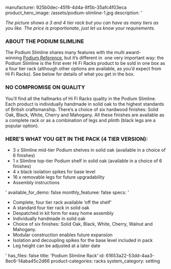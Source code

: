 manufacturer: 925b0dec-45f8-4d4a-8f5b-35afc4f03eca
product_hero_image: /assets/podium-slimline-1.jpg
description: '<p><i>The picture shows a 3 and 4 tier rack but you can have as many tiers as you like. The price is proportionate, just let us know your requirements.</i></p><h3>ABOUT THE PODIUM SLIMLINE</h3><p>The Podium Slimline shares many features with the multi award-winning&nbsp;<a href="http://www.hifiracks.co.uk/products/hi-fi-racks/Podium-Reference">Podium Reference</a>, but it’s different in &nbsp;one very important way: the Podium Slimline is the first ever Hi Fi Racks product to be sold in one box as a four tier rack (although other options are available, as you’d expect from Hi Fi Racks). See below for details of what you get in the box.</p><h3>NO COMPROMISE ON QUALITY</h3><p>You’ll find all the hallmarks of Hi Fi Racks quality in the Podium Slimline. Each product is individually handmade in solid oak to the highest standards of British craftsmanship. There’s a choice of six hardwood finishes: Solid Oak, Black, White, Cherry and Mahogany. All these finishes are available as a complete rack or as a combination of legs and plinth (black legs are a popular option).</p><h3>HERE’S WHAT YOU GET IN THE PACK (4 TIER VERSION):</h3><ul><li>3 x Slimline mid-tier Podium shelves in solid oak (available in a choice of 6 finishes)</li><li>1 x Slimline top-tier Podium shelf in solid oak (available in a choice of 6 finishes)</li><li>4 x black isolation spikes for base level</li><li>16 x removable legs for future upgradability</li><li>Assembly instructions</li></ul>'
available_for_demo: false
monthly_featuree: false
specs: '<ul><li>Complete, four tier rack available ‘off the shelf’</li><li>A standard four tier rack in solid oak</li><li>Despatched in kit form for easy home assembly</li><li>Individually handmade in solid oak</li><li>Choice of six finishes: Solid Oak, Black, White, Cherry, Walnut and Mahogany.</li><li>Modular construction enables future expansion</li><li>Isolation and decoupling spikes for the base level included in pack</li><li>Leg height can be adjusted at a later date</li></ul>'
has_files: false
title: 'Podium Slimline Rack'
id: 61653a22-53dd-4aa3-8ec6-14aba45c2d66
product-categories: racks
system_category: setting
